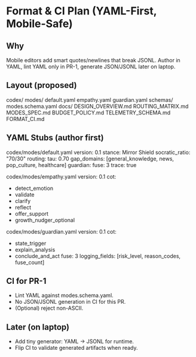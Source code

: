 # Format & CI Plan (YAML-First, Mobile-Safe)

## Why
Mobile editors add smart quotes/newlines that break JSONL. Author in YAML, lint YAML only in PR-1, generate JSON/JSONL later on laptop.

## Layout (proposed)
codex/
  modes/
    default.yaml
    empathy.yaml
    guardian.yaml
  schemas/
    modes.schema.yaml
docs/
  DESIGN_OVERVIEW.md
  ROUTING_MATRIX.md
  MODES_SPEC.md
  BUDGET_POLICY.md
  TELEMETRY_SCHEMA.md
  FORMAT_CI.md

## YAML Stubs (author first)
codex/modes/default.yaml
version: 0.1
stance: Mirror Shield
socratic_ratio: "70/30"
routing:
  tau: 0.70
  gap_domains: [general_knowledge, news, pop_culture, healthcare]
guardian:
  fuse: 3
trace: true

codex/modes/empathy.yaml
version: 0.1
cot:
  - detect_emotion
  - validate
  - clarify
  - reflect
  - offer_support
  - growth_nudger_optional

codex/modes/guardian.yaml
version: 0.1
cot:
  - state_trigger
  - explain_analysis
  - conclude_and_act
fuse: 3
logging_fields: [risk_level, reason_codes, fuse_count]

## CI for PR-1
- Lint YAML against modes.schema.yaml.
- No JSON/JSONL generation in CI for this PR.
- (Optional) reject non-ASCII.

## Later (on laptop)
- Add tiny generator: YAML -> JSONL for runtime.
- Flip CI to validate generated artifacts when ready.